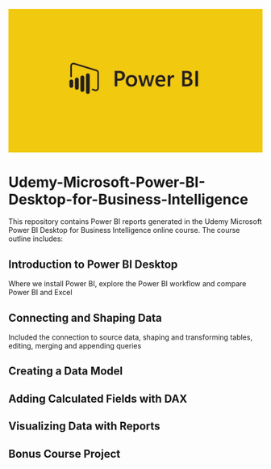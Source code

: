 <p align="center">
  <img width="800" src="https://github.com/Mufumi/Udemy---Microsoft-Power-BI-Desktop-for-Business-Intelligence/blob/main/Power_BI_logo.png">
</p>

# Udemy-Microsoft-Power-BI-Desktop-for-Business-Intelligence
This repository contains Power BI reports generated in the Udemy Microsoft Power BI Desktop for Business Intelligence online course. The course outline includes:

## Introduction to Power BI Desktop ##

Where we install Power BI, explore the Power BI workflow and compare Power BI and Excel

## Connecting and Shaping Data ##

Included the connection to source data, shaping and transforming tables, editing, merging and appending queries

## Creating a Data Model ##



## Adding Calculated Fields with DAX ##



## Visualizing Data with Reports ##



## Bonus Course Project ##

